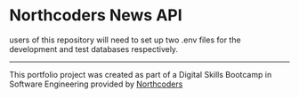 # Northcoders News API

users of this repository will need to set up two .env files for the development and test databases respectively.


--- 

This portfolio project was created as part of a Digital Skills Bootcamp in Software Engineering provided by [Northcoders](https://northcoders.com/)
